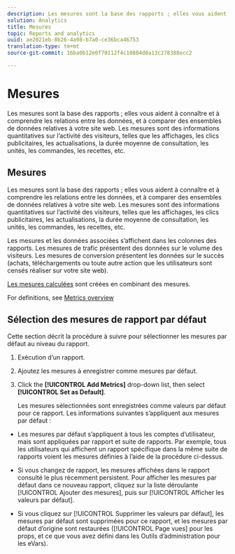 ```yaml
---
description: Les mesures sont la base des rapports ; elles vous aident à connaître et à comprendre les relations entre les données, et à comparer des ensembles de données relatives à votre site web. Les mesures sont des informations quantitatives sur l’activité des visiteurs, telles que les affichages, les clics publicitaires, les actualisations, la durée moyenne de consultation, les unités, les commandes, les recettes, etc.
solution: Analytics
title: Mesures
topic: Reports and analytics
uuid: ae2021eb-8b26-4a98-b7a0-ce36bca46753
translation-type: tm+mt
source-git-commit: 16ba0b12e0f70112f4c10804d0a13c278388ecc2

---
```



# Mesures

Les mesures sont la base des rapports ; elles vous aident à connaître et à comprendre les relations entre les données, et à comparer des ensembles de données relatives à votre site web. Les mesures sont des informations quantitatives sur l’activité des visiteurs, telles que les affichages, les clics publicitaires, les actualisations, la durée moyenne de consultation, les unités, les commandes, les recettes, etc.

## Mesures

Les mesures sont la base des rapports ; elles vous aident à connaître et à comprendre les relations entre les données, et à comparer des ensembles de données relatives à votre site web. Les mesures sont des informations quantitatives sur l’activité des visiteurs, telles que les affichages, les clics publicitaires, les actualisations, la durée moyenne de consultation, les unités, les commandes, les recettes, etc.

Les mesures et les données associées s’affichent dans les colonnes des rapports. Les mesures de trafic présentent des données sur le volume des visiteurs. Les mesures de conversion présentent les données sur le succès (achats, téléchargements ou toute autre action que les utilisateurs sont censés réaliser sur votre site web).

[Les mesures calculées](/help/components/c-calcmetrics/cm-overview.md) sont créées en combinant des mesures.

For definitions, see [Metrics overview](/help/components/c-variables/c-metrics/metricslist.md)

## Sélection des mesures de rapport par défaut

Cette section décrit la procédure à suivre pour sélectionner les mesures par défaut au niveau du rapport.

<!-- 

t_metrics_set_default.xml

 -->

1. Exécution d’un rapport.
1. Ajoutez les mesures à enregistrer comme mesures par défaut.
1. Click the **[!UICONTROL Add Metrics]** drop-down list, then select **[!UICONTROL Set as Default]**.

   Les mesures sélectionnées sont enregistrées comme valeurs par défaut pour ce rapport. Les informations suivantes s’appliquent aux mesures par défaut :

* Les mesures par défaut s’appliquent à tous les comptes d’utilisateur, mais sont appliquées par rapport et suite de rapports. Par exemple, tous les utilisateurs qui affichent un rapport spécifique dans la même suite de rapports voient les mesures définies à l’aide de la procédure ci-dessus.
* Si vous changez de rapport, les mesures affichées dans le rapport consulté le plus récemment persistent. Pour afficher les mesures par défaut dans ce nouveau rapport, cliquez sur la liste déroulante [!UICONTROL Ajouter des mesures], puis sur [!UICONTROL Afficher les valeurs par défaut].

* Si vous cliquez sur [!UICONTROL Supprimer les valeurs par défaut], les mesures par défaut sont supprimées pour ce rapport, et les mesures par défaut d’origine sont restaurées ([!UICONTROL Page vues] pour les props, et ce que vous avez défini dans les Outils d’administration pour les eVars).


